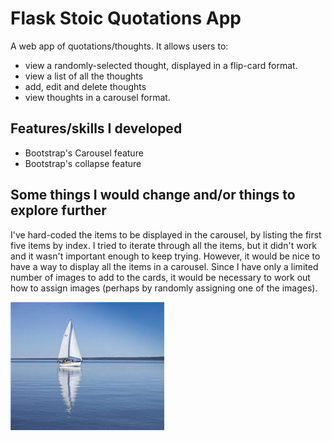# Flask Stoic Quotations App
A web app of quotations/thoughts. It allows users to:
* view a randomly-selected thought, displayed in a flip-card format.
* view a list of all the thoughts
* add, edit and delete thoughts
* view thoughts in a carousel format.

## Features/skills I developed
* Bootstrap's Carousel feature
* Bootstrap's collapse feature

## Some things I would change and/or things to explore further
I've hard-coded the items to be displayed in the carousel, by listing the first five items by index. I tried to iterate through all the items, but it didn't work and it wasn't important enough to keep trying. However, it would be nice to have a way to display all the items in a carousel. Since I have only a limited number of images to add to the cards, it would be necessary to work out how to assign images (perhaps by randomly assigning one of the images).

<img src="/app/static/calm.jpeg">
